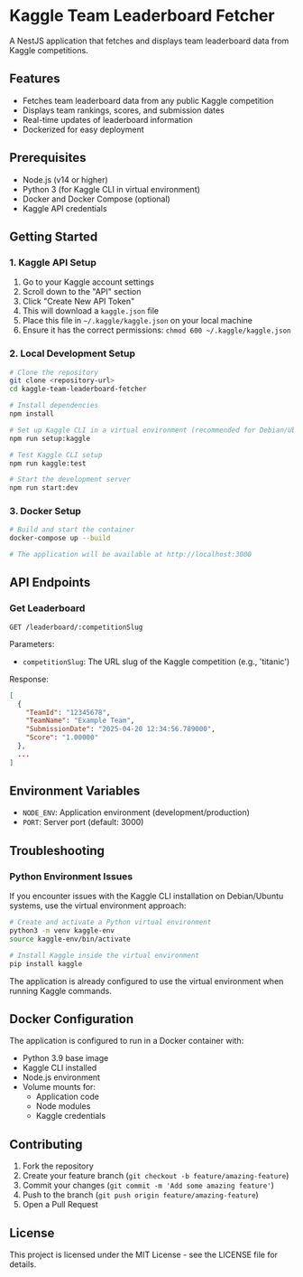 # Kaggle Team Leaderboard Fetcher

A NestJS application that fetches and displays team leaderboard data from Kaggle competitions.

## Features

- Fetches team leaderboard data from any public Kaggle competition
- Displays team rankings, scores, and submission dates
- Real-time updates of leaderboard information
- Dockerized for easy deployment

## Prerequisites

- Node.js (v14 or higher)
- Python 3 (for Kaggle CLI in virtual environment)
- Docker and Docker Compose (optional)
- Kaggle API credentials

## Getting Started

### 1. Kaggle API Setup

1. Go to your Kaggle account settings
2. Scroll down to the "API" section
3. Click "Create New API Token"
4. This will download a `kaggle.json` file
5. Place this file in `~/.kaggle/kaggle.json` on your local machine
6. Ensure it has the correct permissions: `chmod 600 ~/.kaggle/kaggle.json`

### 2. Local Development Setup

```bash
# Clone the repository
git clone <repository-url>
cd kaggle-team-leaderboard-fetcher

# Install dependencies
npm install

# Set up Kaggle CLI in a virtual environment (recommended for Debian/Ubuntu-based systems)
npm run setup:kaggle

# Test Kaggle CLI setup
npm run kaggle:test

# Start the development server
npm run start:dev
```

### 3. Docker Setup

```bash
# Build and start the container
docker-compose up --build

# The application will be available at http://localhost:3000
```

## API Endpoints

### Get Leaderboard
```
GET /leaderboard/:competitionSlug
```

Parameters:
- `competitionSlug`: The URL slug of the Kaggle competition (e.g., 'titanic')

Response:
```json
[
  {
    "TeamId": "12345678",
    "TeamName": "Example Team",
    "SubmissionDate": "2025-04-20 12:34:56.789000",
    "Score": "1.00000"
  },
  ...
]
```

## Environment Variables

- `NODE_ENV`: Application environment (development/production)
- `PORT`: Server port (default: 3000)

## Troubleshooting

### Python Environment Issues

If you encounter issues with the Kaggle CLI installation on Debian/Ubuntu systems, use the virtual environment approach:

```bash
# Create and activate a Python virtual environment
python3 -m venv kaggle-env
source kaggle-env/bin/activate

# Install Kaggle inside the virtual environment
pip install kaggle
```

The application is already configured to use the virtual environment when running Kaggle commands.

## Docker Configuration

The application is configured to run in a Docker container with:

- Python 3.9 base image
- Kaggle CLI installed
- Node.js environment
- Volume mounts for:
  - Application code
  - Node modules
  - Kaggle credentials

## Contributing

1. Fork the repository
2. Create your feature branch (`git checkout -b feature/amazing-feature`)
3. Commit your changes (`git commit -m 'Add some amazing feature'`)
4. Push to the branch (`git push origin feature/amazing-feature`)
5. Open a Pull Request

## License

This project is licensed under the MIT License - see the LICENSE file for details.
